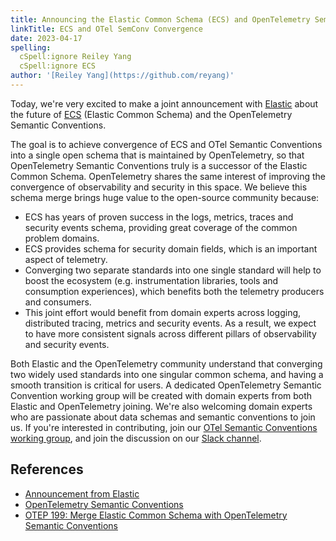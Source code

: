 ```yaml
---
title: Announcing the Elastic Common Schema (ECS) and OpenTelemetry Semantic Convention Convergence
linkTitle: ECS and OTel SemConv Convergence
date: 2023-04-17
spelling:
  cSpell:ignore Reiley Yang
  cSpell:ignore ECS
author: '[Reiley Yang](https://github.com/reyang)'
---
```


Today, we're very excited to make a joint announcement with
[Elastic](https://www.elastic.co/) about the future of
[ECS](https://www.elastic.co/guide/en/ecs/master/ecs-reference.html) (Elastic
Common Schema) and the OpenTelemetry Semantic Conventions.

The goal is to achieve convergence of ECS and OTel Semantic Conventions into a
single open schema that is maintained by OpenTelemetry, so that OpenTelemetry
Semantic Conventions truly is a successor of the Elastic Common Schema.
OpenTelemetry shares the same interest of improving the convergence of
observability and security in this space. We believe this schema merge brings
huge value to the open-source community because:

* ECS has years of proven success in the logs, metrics, traces and security
  events schema, providing great coverage of the common problem domains.
* ECS provides schema for security domain fields, which is an important aspect
  of telemetry.
* Converging two separate standards into one single standard will help to boost
  the ecosystem (e.g. instrumentation libraries, tools and consumption
  experiences), which benefits both the telemetry producers and consumers.
* This joint effort would benefit from domain experts across logging,
  distributed tracing, metrics and security events. As a result, we expect to
  have more consistent signals across different pillars of observability and
  security events.

Both Elastic and the OpenTelemetry community understand that converging two
widely used standards into one singular common schema, and having a smooth
transition is critical for users. A dedicated OpenTelemetry Semantic Convention
working group will be created with domain experts from both Elastic and
OpenTelemetry joining. We're also welcoming domain experts who are passionate
about data schemas and semantic conventions to join us. If you're interested in
contributing, join our [OTel Semantic Conventions working
group](https://github.com/open-telemetry/community#specification-sigs), and join
the discussion on our [Slack
channel](https://cloud-native.slack.com/archives/C041APFBYQP).

## References

* [Announcement from
  Elastic](https://elastic.co/blog/ecs-elastic-common-schema-otel-opentelemetry-announcement)
* [OpenTelemetry Semantic
  Conventions](https://opentelemetry.io/docs/concepts/semantic-conventions/)
* [OTEP 199: Merge Elastic Common Schema with OpenTelemetry Semantic
  Conventions](https://github.com/open-telemetry/oteps/blob/d02a3e2e75dc934fb38c5db88eb41fbe85730af4/text/0199-support-elastic-common-schema-in-opentelemetry.md)
